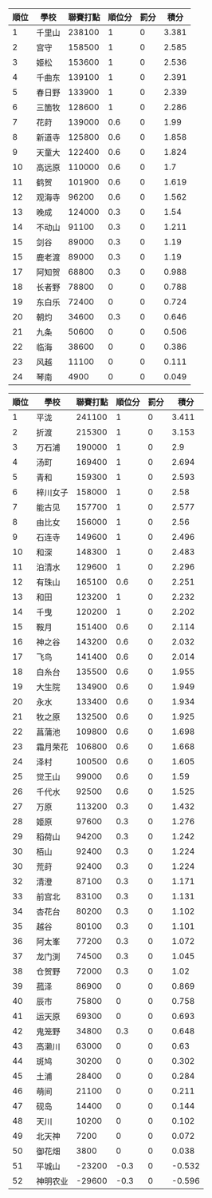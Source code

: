 順位|學校|聯賽打點|順位分|罰分|積分
-|-|-|-|-|-
1|千里山|238100|1|0|3.381
2|宫守|158500|1|0|2.585
3|姬松|153600|1|0|2.536
4|千曲东|139100|1|0|2.391
5|春日野|133900|1|0|2.339
6|三箇牧|128600|1|0|2.286
7|花莳|139000|0.6|0|1.99
8|新道寺|125800|0.6|0|1.858
9|天童大|122400|0.6|0|1.824
10|高远原|110000|0.6|0|1.7
11|鹤贺|101900|0.6|0|1.619
12|观海寺|96200|0.6|0|1.562
13|晚成|124000|0.3|0|1.54
14|不动山|91100|0.3|0|1.211
15|剑谷|89000|0.3|0|1.19
15|鹿老渡|89000|0.3|0|1.19
17|阿知贺|68800|0.3|0|0.988
18|长者野|78800|0|0|0.788
19|东白乐|72400|0|0|0.724
20|朝灼|34600|0.3|0|0.646
21|九条|50600|0|0|0.506
22|临海|38600|0|0|0.386
23|风越|11100|0|0|0.111
24|琴南|4900|0|0|0.049

順位|學校|聯賽打點|順位分|罰分|積分
-|-|-|-|-|-
1|平泷|241100|1|0|3.411
2|折渡|215300|1|0|3.153
3|万石浦|190000|1|0|2.9
4|汤町|169400|1|0|2.694
5|青和|159300|1|0|2.593
6|梓川女子|158000|1|0|2.58
7|能古见|157700|1|0|2.577
8|由比女|156000|1|0|2.56
9|石连寺|149600|1|0|2.496
10|和深|148300|1|0|2.483
11|泊清水|129600|1|0|2.296
12|有珠山|165100|0.6|0|2.251
13|和田|123200|1|0|2.232
14|千曳|120200|1|0|2.202
15|鞍月|151400|0.6|0|2.114
16|神之谷|143200|0.6|0|2.032
17|飞鸟|141400|0.6|0|2.014
18|白糸台|135500|0.6|0|1.955
19|大生院|134900|0.6|0|1.949
20|永水|133400|0.6|0|1.934
21|牧之原|132500|0.6|0|1.925
22|菖蒲池|109800|0.6|0|1.698
23|霜月荣花|106800|0.6|0|1.668
24|泽村|100500|0.6|0|1.605
25|觉王山|99000|0.6|0|1.59
26|千代水|92500|0.6|0|1.525
27|万原|113200|0.3|0|1.432
28|姬原|97600|0.3|0|1.276
29|稻荷山|94200|0.3|0|1.242
30|栢山|92400|0.3|0|1.224
30|荒莳|92400|0.3|0|1.224
32|清澄|87100|0.3|0|1.171
33|前宫北|83100|0.3|0|1.131
34|杏花台|80200|0.3|0|1.102
35|越谷|80100|0.3|0|1.101
36|阿太峯|77200|0.3|0|1.072
37|龙门渕|74500|0.3|0|1.045
38|仓贺野|72000|0.3|0|1.02
39|菰泽|86900|0|0|0.869
40|辰市|75800|0|0|0.758
41|运天原|69300|0|0|0.693
42|鬼笼野|34800|0.3|0|0.648
43|高濑川|63000|0|0|0.63
44|斑鸠|30200|0|0|0.302
45|土浦|28400|0|0|0.284
46|萌间|21100|0|0|0.211
47|砚岛|14400|0|0|0.144
48|天川|10200|0|0|0.102
49|北天神|7200|0|0|0.072
50|御花畑|3800|0|0|0.038
51|平城山|-23200|-0.3|0|-0.532
52|神明农业|-29600|-0.3|0|-0.596
